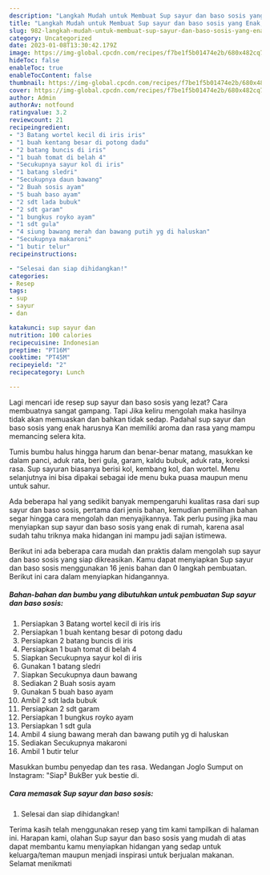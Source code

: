 ```yaml
---
description: "Langkah Mudah untuk Membuat Sup sayur dan baso sosis yang Enak, Buat Buka Puasa}"
title: "Langkah Mudah untuk Membuat Sup sayur dan baso sosis yang Enak, Buat Buka Puasa}"
slug: 982-langkah-mudah-untuk-membuat-sup-sayur-dan-baso-sosis-yang-enak-buat-buka-puasa
category: Uncategorized
date: 2023-01-08T13:30:42.179Z
image: https://img-global.cpcdn.com/recipes/f7be1f5b01474e2b/680x482cq70/sup-sayur-dan-baso-sosis-foto-resep-utama.jpg
hideToc: false
enableToc: true
enableTocContent: false
thumbnail: https://img-global.cpcdn.com/recipes/f7be1f5b01474e2b/680x482cq70/sup-sayur-dan-baso-sosis-foto-resep-utama.jpg
cover: https://img-global.cpcdn.com/recipes/f7be1f5b01474e2b/680x482cq70/sup-sayur-dan-baso-sosis-foto-resep-utama.jpg
author: Admin
authorAv: notfound
ratingvalue: 3.2
reviewcount: 21
recipeingredient:
- "3 Batang wortel kecil di iris iris"
- "1 buah kentang besar di potong dadu"
- "2 batang buncis di iris"
- "1 buah tomat di belah 4"
- "Secukupnya sayur kol di iris"
- "1 batang sledri"
- "Secukupnya daun bawang"
- "2 Buah sosis ayam"
- "5 buah baso ayam"
- "2 sdt lada bubuk"
- "2 sdt garam"
- "1 bungkus royko ayam"
- "1 sdt gula"
- "4 siung bawang merah dan bawang putih yg di haluskan"
- "Secukupnya makaroni"
- "1 butir telur"
recipeinstructions:

- "Selesai dan siap dihidangkan!"
categories:
- Resep
tags:
- sup
- sayur
- dan

katakunci: sup sayur dan 
nutrition: 100 calories
recipecuisine: Indonesian
preptime: "PT16M"
cooktime: "PT45M"
recipeyield: "2"
recipecategory: Lunch

---
```



Lagi mencari ide resep sup sayur dan baso sosis yang lezat? Cara membuatnya sangat gampang. Tapi Jika keliru mengolah maka hasilnya tidak akan memuaskan dan bahkan tidak sedap. Padahal sup sayur dan baso sosis yang enak harusnya Kan memiliki aroma dan rasa yang mampu memancing selera kita.


Tumis bumbu halus hingga harum dan benar-benar matang, masukkan ke dalam panci, aduk rata, beri gula, garam, kaldu bubuk, aduk rata, koreksi rasa. Sup sayuran biasanya berisi kol, kembang kol, dan wortel. Menu selanjutnya ini bisa dipakai sebagai ide menu buka puasa maupun menu untuk sahur.

Ada beberapa hal yang sedikit banyak mempengaruhi kualitas rasa dari sup sayur dan baso sosis, pertama dari jenis bahan, kemudian pemilihan bahan segar hingga cara mengolah dan menyajikannya. Tak perlu pusing jika mau menyiapkan sup sayur dan baso sosis yang enak di rumah, karena asal sudah tahu triknya maka hidangan ini mampu jadi sajian istimewa.


Berikut ini ada beberapa cara mudah dan praktis dalam mengolah sup sayur dan baso sosis yang siap dikreasikan. Kamu dapat menyiapkan Sup sayur dan baso sosis menggunakan 16 jenis bahan dan 0 langkah pembuatan. Berikut ini cara dalam menyiapkan hidangannya.

<!--inarticleads1-->

##### Bahan-bahan dan bumbu yang dibutuhkan untuk pembuatan Sup sayur dan baso sosis:

1. Persiapkan 3 Batang wortel kecil di iris iris
1. Persiapkan 1 buah kentang besar di potong dadu
1. Persiapkan 2 batang buncis di iris
1. Persiapkan 1 buah tomat di belah 4
1. Siapkan Secukupnya sayur kol di iris
1. Gunakan 1 batang sledri
1. Siapkan Secukupnya daun bawang
1. Sediakan 2 Buah sosis ayam
1. Gunakan 5 buah baso ayam
1. Ambil 2 sdt lada bubuk
1. Persiapkan 2 sdt garam
1. Persiapkan 1 bungkus royko ayam
1. Persiapkan 1 sdt gula
1. Ambil 4 siung bawang merah dan bawang putih yg di haluskan
1. Sediakan Secukupnya makaroni
1. Ambil 1 butir telur


Masukkan bumbu penyedap dan tes rasa. Wedangan Joglo Sumput on Instagram: &#34;Siap² BukBer yuk bestie di. 

<!--inarticleads2-->

##### Cara memasak Sup sayur dan baso sosis:


1. Selesai dan siap dihidangkan!



Terima kasih telah menggunakan resep yang tim kami tampilkan di halaman ini. Harapan kami, olahan Sup sayur dan baso sosis yang mudah di atas dapat membantu kamu menyiapkan hidangan yang sedap untuk keluarga/teman maupun menjadi inspirasi untuk berjualan makanan. Selamat menikmati
